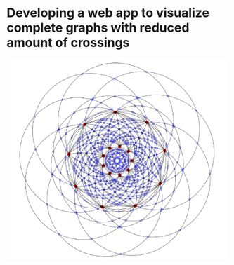 # Developing a web app to visualize complete graphs with reduced amount of crossings

![1730504479973](image/README/1730504479973.png)
